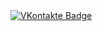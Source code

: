 <div id="badges">
  <a href="https://vk.com/ineedhelphere">
    <img src="https://img.shields.io/badge/VK-blue?style=for-the-badge&logo=vk&logoColor=white" alt="VKontakte Badge"/>
  </a>
</div>

